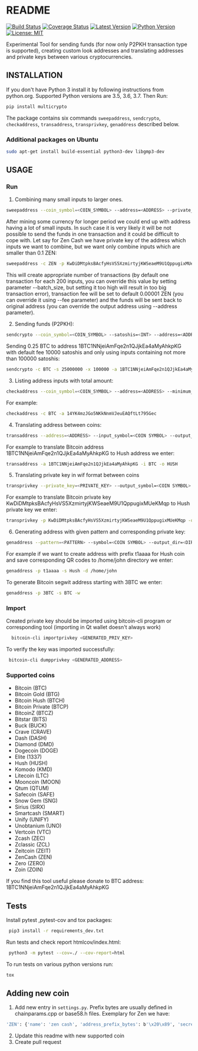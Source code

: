# README

[![Build Status](https://travis-ci.org/tompin/multicrypto.svg?branch=master)](https://travis-ci.org/tompin/multicrypto)
[![Coverage Status](https://coveralls.io/repos/github/tompin/multicrypto/badge.svg?branch=master)](https://coveralls.io/github/tompin/multicrypto?branch=master)
[![Latest Version](https://pypip.in/version/multicrypto/badge.svg)](https://pypi.python.org/pypi/multicrypto/)
[![Python Version](https://img.shields.io/pypi/pyversions/multicrypto.svg)](https://www.python.org/)
[![License: MIT](https://img.shields.io/badge/License-MIT-blue.svg)](https://opensource.org/licenses/MIT)

Experimental Tool for sending funds (for now only P2PKH transaction type is supported), creating custom look 
addresses and translating addresses and private keys between various cryptocurrencies.

## INSTALLATION

If you don't have Python 3 install it by following instructions from python.org. 
Supported Python versions are 3.5, 3.6, 3.7. Then Run:
```bash
pip install multicrypto
```
The package contains six commands `sweepaddress`, `sendcrypto`, `checkaddress`, `transaddress`,
`transprivkey`, `genaddress` described below.

### Additional packages on Ubuntu
```bash
sudo apt-get install build-essential python3-dev libgmp3-dev
```
## USAGE

### Run

 1. Combining many small inputs to larger ones.
 ```bash
 sweepaddress --coin_symbol=<COIN_SYMBOL> --address=<ADDRESS> --private_key=<PRIVATE KEY> --minimum_input_threshold=<INT> --maximum_input_threshold=<INT>
 ```
 After mining some currency for longer period we could end up with address having a lot of small inputs. 
 In such case it is very likely it will be not possible to send the funds in one transaction and it could
  be difficult to cope with. Let say for Zen Cash we have private key of the address which inputs 
  we want to combine, but we want only combine inputs which are smaller than 0.1 ZEN:
  ```bash
 sweepaddress -c ZEN -p KwDiDMtpksBAcfyHsVS5XzmirtyjKWSeaeM9U1QppugixMUeKMqp --maximum_input_threshold==10000000
 ```
 This will create appropriate number of transactions (by default one transaction for each 200 inputs, you can 
 override this value by setting parameter --batch_size, but setting it too high will result in too big transaction error),
 transaction fee will be set to default 0.00001 ZEN (you can override it using --fee parameter) and the
 funds will be sent back to original address (you can override the output address using --address parameter).

 2. Sending funds (P2PKH):
 ```bash
 sendcrypto --coin_symbol=<COIN_SYMBOL> --satoshis=<INT> --address=<ADDRESS> --private_key=<PRIVATE KEY> --minimum_input_threshold=<INT> --maximum_input_threshold=<INT>
 ```
 Sending 0.25 BTC to address 1BTC1NNjeiAmFqe2n1QJjkEa4aMyAhkpKG with default fee 10000 satoshis
 and only using inputs containing not more than 100000 satoshis:
 ```bash
 sendcrypto -c BTC -s 25000000 -x 100000 -a 1BTC1NNjeiAmFqe2n1QJjkEa4aMyAhkpKG -p KwDiDMtpksBAcfyHsVS5XzmirtyjKWSeaeM9U1QppugixMUeKMqp
 ```
 3. Listing address inputs with total amount:
 ```bash
 checkaddress --coin_symbol=<COIN_SYMBOL> --address=<ADDRESS> --minimum_input_threshold=<INT> --maximum_input_threshold=<INT>
 ``` 
 For example:
 ```bash
 checkaddress -c BTC -a 14YK4mzJGo5NKkNnmVJeuEAQftLt795Gec
 ```
 4. Translating address between coins:
  ```bash
  transaddress --address=<ADDRESS> --input_symbol=<COIN SYMBOL> --output_symbol=<COIN SYMBOL>
  ```
  For example to translate Bitcoin address 1BTC1NNjeiAmFqe2n1QJjkEa4aMyAhkpKG to Hush address we enter:
  ```bash
  transaddress -a 1BTC1NNjeiAmFqe2n1QJjkEa4aMyAhkpKG -i BTC -o HUSH
  ```
 5. Translating private key in wif format between coins
  ```bash
  transprivkey --private_key=<PRIVATE_KEY> --output_symbol=<COIN SYMBOL>
  ```
  For example to translate Bitcoin private key KwDiDMtpksBAcfyHsVS5XzmirtyjKWSeaeM9U1QppugixMUeKMqp
   to Hush private key we enter:
  ```bash
  transprivkey -p KwDiDMtpksBAcfyHsVS5XzmirtyjKWSeaeM9U1QppugixMUeKMqp -o HUSH
  ```
 6. Generating address with given pattern and corresponding private key:
  ```bash
 genaddress --pattern=<PATTERN> --symbol=<COIN SYMBOL> --output_dir=<DIRECTORY TO STORE QR CODES>
 ```
 For example if we want to create address with prefix t1aaaa for Hush coin and save corresponding
 QR codes to /home/john directory we enter:
  ```bash
 genaddress -p t1aaaa -s Hush -d /home/john
 ```
 To generate Bitcoin segwit address starting with 3BTC we enter:
 ```bash
 genaddress -p 3BTC -s BTC -w
 ```
### Import
Created private key should be imported using bitcoin-cli program 
or corresponding tool (importing in Qt wallet doesn't always work)
```bash
  bitcoin-cli importprivkey <GENERATED_PRIV_KEY>
```
To verify the key was imported successfully:
```bash
 bitcoin-cli dumpprivkey <GENERATED_ADDRESS>
```

### Supported coins
* Bitcoin (BTC)
* Bitcoin Gold (BTG)
* Bitcoin Hush (BTCH)
* Bitcoin Private (BTCP)
* BitcoinZ (BTCZ)
* Bitstar (BITS)
* Buck (BUCK)
* Crave (CRAVE)
* Dash (DASH)
* Diamond (DMD)
* Dogecoin (DOGE)
* Elite (1337)
* Hush (HUSH)
* Komodo (KMD)
* Litecoin (LTC)
* Mooncoin (MOON)
* Qtum (QTUM)
* Safecoin (SAFE)
* Snow Gem (SNG)
* Sirius (SIRX)
* Smartcash (SMART)
* Unify (UNIFY)
* Unobtanium (UNO)
* Vertcoin (VTC)
* Zcash (ZEC)
* Zclassic (ZCL)
* Zeitcoin (ZEIT)
* ZenCash (ZEN)
* Zero (ZERO)
* Zoin (ZOIN)

If you find this tool useful please donate to BTC address: 1BTC1NNjeiAmFqe2n1QJjkEa4aMyAhkpKG

## Tests
Install pytest ,pytest-cov and tox packages:
```bash
 pip3 install -r requirements_dev.txt
```
Run tests and check report htmlcov/index.html:
```bash
 python3 -m pytest --cov=./ --cov-report=html
```
To run tests on various python versions run:
```bash
tox
```

## Adding new coin
1. Add new entry in `settings.py`. Prefix bytes are usually defined in chainparams.cpp or 
base58.h files.
 Exemplary for Zen we have:
```bash
'ZEN': {'name': 'zen cash', 'address_prefix_bytes': b'\x20\x89', 'secret_prefix_bytes': b'\x80'}
```
2. Update this readme with new supported coin
3. Create pull request
